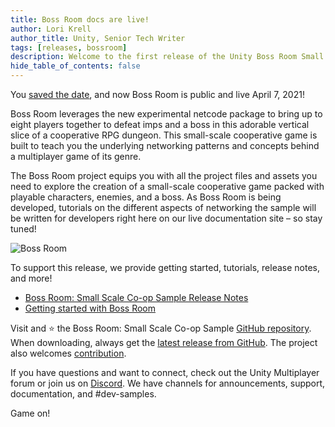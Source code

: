 ```yaml
---
title: Boss Room docs are live!
author: Lori Krell
author_title: Unity, Senior Tech Writer
tags: [releases, bossroom]
description: Welcome to the first release of the Unity Boss Room Small Scale Co-op Sample documentation content. Learn more about Unity MLAPI through the sample co-op Boss Room game and project.
hide_table_of_contents: false
---
```


You [saved the date](https://unity.com/demos/small-scale-coop-sample), and now Boss Room is public and live April 7, 2021!

Boss Room leverages the new experimental netcode package to bring up to eight players together to defeat imps and a boss in this adorable vertical slice of a cooperative RPG dungeon. This small-scale cooperative game is built to teach you the underlying networking patterns and concepts behind a multiplayer game of its genre. 

The Boss Room project equips you with all the project files and assets you need to explore the creation of a small-scale cooperative game packed with playable characters, enemies, and a boss. As Boss Room is being developed, tutorials on the different aspects of networking the sample will be written for developers right here on our live documentation site – so stay tuned!

![Boss Room](/img/blog/boss-room.png)

To support this release, we provide getting started, tutorials, release notes, and more!

* [Boss Room: Small Scale Co-op Sample Release Notes](/docs/release-notes/samples/samples-0-1-0)
* [Getting started with Boss Room](/docs/learn/bossroom)

Visit and ⭐️ the Boss Room: Small Scale Co-op Sample [GitHub repository](https://github.com/Unity-Technologies/com.unity.multiplayer.samples.coop/releases/latest). When downloading, always get the [latest release from GitHub](https://github.com/Unity-Technologies/com.unity.multiplayer.samples.coop/releases/latest). The project also welcomes [contribution](https://github.com/Unity-Technologies/com.unity.multiplayer.samples.coop/blob/main/CONTRIBUTING.md).

If you have questions and want to connect, check out the Unity Multiplayer forum or join us on [Discord](https://discord.gg/buMxnnPvTb). We have channels for announcements, support, documentation, and #dev-samples.

Game on!